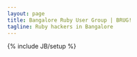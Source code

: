 ```yaml
---
layout: page
title: Bangalore Ruby User Group | BRUG!
tagline: Ruby hackers in Bangalore 
---
```

{% include JB/setup %}

